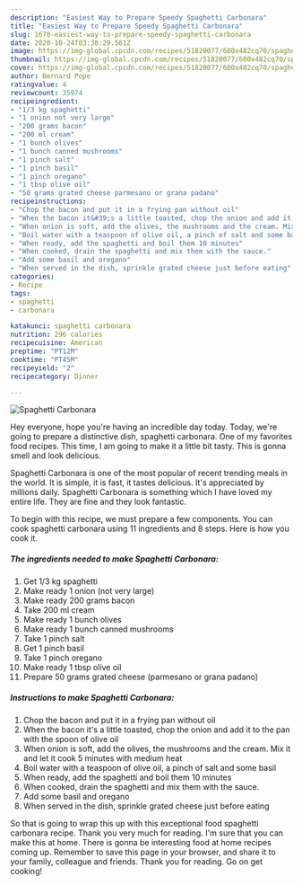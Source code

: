 ```yaml
---
description: "Easiest Way to Prepare Speedy Spaghetti Carbonara"
title: "Easiest Way to Prepare Speedy Spaghetti Carbonara"
slug: 1670-easiest-way-to-prepare-speedy-spaghetti-carbonara
date: 2020-10-24T03:38:29.561Z
image: https://img-global.cpcdn.com/recipes/51820077/680x482cq70/spaghetti-carbonara-recipe-main-photo.jpg
thumbnail: https://img-global.cpcdn.com/recipes/51820077/680x482cq70/spaghetti-carbonara-recipe-main-photo.jpg
cover: https://img-global.cpcdn.com/recipes/51820077/680x482cq70/spaghetti-carbonara-recipe-main-photo.jpg
author: Bernard Pope
ratingvalue: 4
reviewcount: 35974
recipeingredient:
- "1/3 kg spaghetti"
- "1 onion not very large"
- "200 grams bacon"
- "200 ml cream"
- "1 bunch olives"
- "1 bunch canned mushrooms"
- "1 pinch salt"
- "1 pinch basil"
- "1 pinch oregano"
- "1 tbsp olive oil"
- "50 grams grated cheese parmesano or grana padano"
recipeinstructions:
- "Chop the bacon and put it in a frying pan without oil"
- "When the bacon it&#39;s a little toasted, chop the onion and add it to the pan with the spoon of olive oil"
- "When onion is soft, add the olives, the mushrooms and the cream. Mix it and let it cook 5 minutes with medium heat"
- "Boil water with a teaspoon of olive oil, a pinch of salt and some basil"
- "When ready, add the spaghetti and boil them 10 minutes"
- "When cooked, drain the spaghetti and mix them with the sauce."
- "Add some basil and oregano"
- "When served in the dish, sprinkle grated cheese just before eating"
categories:
- Recipe
tags:
- spaghetti
- carbonara

katakunci: spaghetti carbonara 
nutrition: 296 calories
recipecuisine: American
preptime: "PT12M"
cooktime: "PT45M"
recipeyield: "2"
recipecategory: Dinner

---
```



![Spaghetti Carbonara](https://img-global.cpcdn.com/recipes/51820077/680x482cq70/spaghetti-carbonara-recipe-main-photo.jpg)

Hey everyone, hope you're having an incredible day today. Today, we're going to prepare a distinctive dish, spaghetti carbonara. One of my favorites food recipes. This time, I am going to make it a little bit tasty. This is gonna smell and look delicious.



Spaghetti Carbonara is one of the most popular of recent trending meals in the world. It is simple, it is fast, it tastes delicious. It's appreciated by millions daily. Spaghetti Carbonara is something which I have loved my entire life. They are fine and they look fantastic.


To begin with this recipe, we must prepare a few components. You can cook spaghetti carbonara using 11 ingredients and 8 steps. Here is how you cook it.

<!--inarticleads1-->

##### The ingredients needed to make Spaghetti Carbonara:

1. Get 1/3 kg spaghetti
1. Make ready 1 onion (not very large)
1. Make ready 200 grams bacon
1. Take 200 ml cream
1. Make ready 1 bunch olives
1. Make ready 1 bunch canned mushrooms
1. Take 1 pinch salt
1. Get 1 pinch basil
1. Take 1 pinch oregano
1. Make ready 1 tbsp olive oil
1. Prepare 50 grams grated cheese (parmesano or grana padano)




<!--inarticleads2-->

##### Instructions to make Spaghetti Carbonara:

1. Chop the bacon and put it in a frying pan without oil
1. When the bacon it&#39;s a little toasted, chop the onion and add it to the pan with the spoon of olive oil
1. When onion is soft, add the olives, the mushrooms and the cream. Mix it and let it cook 5 minutes with medium heat
1. Boil water with a teaspoon of olive oil, a pinch of salt and some basil
1. When ready, add the spaghetti and boil them 10 minutes
1. When cooked, drain the spaghetti and mix them with the sauce.
1. Add some basil and oregano
1. When served in the dish, sprinkle grated cheese just before eating




So that is going to wrap this up with this exceptional food spaghetti carbonara recipe. Thank you very much for reading. I'm sure that you can make this at home. There is gonna be interesting food at home recipes coming up. Remember to save this page in your browser, and share it to your family, colleague and friends. Thank you for reading. Go on get cooking!
